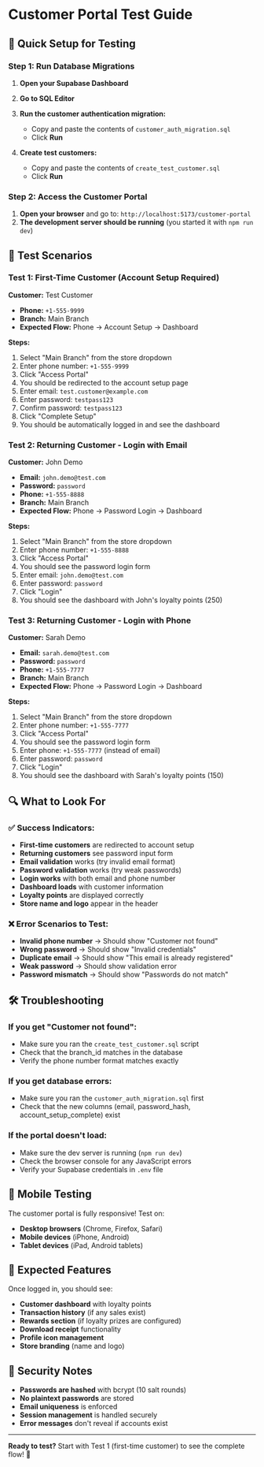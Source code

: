 # Customer Portal Test Guide

## 🚀 Quick Setup for Testing

### Step 1: Run Database Migrations

1. **Open your Supabase Dashboard**
2. **Go to SQL Editor**
3. **Run the customer authentication migration:**
   - Copy and paste the contents of `customer_auth_migration.sql`
   - Click **Run**

4. **Create test customers:**
   - Copy and paste the contents of `create_test_customer.sql`
   - Click **Run**

### Step 2: Access the Customer Portal

1. **Open your browser** and go to: `http://localhost:5173/customer-portal`
2. **The development server should be running** (you started it with `npm run dev`)

## 🧪 Test Scenarios

### Test 1: First-Time Customer (Account Setup Required)

**Customer:** Test Customer
- **Phone:** `+1-555-9999`
- **Branch:** Main Branch
- **Expected Flow:** Phone → Account Setup → Dashboard

**Steps:**
1. Select "Main Branch" from the store dropdown
2. Enter phone number: `+1-555-9999`
3. Click "Access Portal"
4. You should be redirected to the account setup page
5. Enter email: `test.customer@example.com`
6. Enter password: `testpass123`
7. Confirm password: `testpass123`
8. Click "Complete Setup"
9. You should be automatically logged in and see the dashboard

### Test 2: Returning Customer - Login with Email

**Customer:** John Demo
- **Email:** `john.demo@test.com`
- **Password:** `password`
- **Phone:** `+1-555-8888`
- **Branch:** Main Branch
- **Expected Flow:** Phone → Password Login → Dashboard

**Steps:**
1. Select "Main Branch" from the store dropdown
2. Enter phone number: `+1-555-8888`
3. Click "Access Portal"
4. You should see the password login form
5. Enter email: `john.demo@test.com`
6. Enter password: `password`
7. Click "Login"
8. You should see the dashboard with John's loyalty points (250)

### Test 3: Returning Customer - Login with Phone

**Customer:** Sarah Demo
- **Email:** `sarah.demo@test.com`
- **Password:** `password`
- **Phone:** `+1-555-7777`
- **Branch:** Main Branch
- **Expected Flow:** Phone → Password Login → Dashboard

**Steps:**
1. Select "Main Branch" from the store dropdown
2. Enter phone number: `+1-555-7777`
3. Click "Access Portal"
4. You should see the password login form
5. Enter phone: `+1-555-7777` (instead of email)
6. Enter password: `password`
7. Click "Login"
8. You should see the dashboard with Sarah's loyalty points (150)

## 🔍 What to Look For

### ✅ Success Indicators:
- **First-time customers** are redirected to account setup
- **Returning customers** see password input form
- **Email validation** works (try invalid email format)
- **Password validation** works (try weak passwords)
- **Login works** with both email and phone number
- **Dashboard loads** with customer information
- **Loyalty points** are displayed correctly
- **Store name and logo** appear in the header

### ❌ Error Scenarios to Test:
- **Invalid phone number** → Should show "Customer not found"
- **Wrong password** → Should show "Invalid credentials"
- **Duplicate email** → Should show "This email is already registered"
- **Weak password** → Should show validation error
- **Password mismatch** → Should show "Passwords do not match"

## 🛠️ Troubleshooting

### If you get "Customer not found":
- Make sure you ran the `create_test_customer.sql` script
- Check that the branch_id matches in the database
- Verify the phone number format matches exactly

### If you get database errors:
- Make sure you ran the `customer_auth_migration.sql` first
- Check that the new columns (email, password_hash, account_setup_complete) exist

### If the portal doesn't load:
- Make sure the dev server is running (`npm run dev`)
- Check the browser console for any JavaScript errors
- Verify your Supabase credentials in `.env` file

## 📱 Mobile Testing

The customer portal is fully responsive! Test on:
- **Desktop browsers** (Chrome, Firefox, Safari)
- **Mobile devices** (iPhone, Android)
- **Tablet devices** (iPad, Android tablets)

## 🎯 Expected Features

Once logged in, you should see:
- **Customer dashboard** with loyalty points
- **Transaction history** (if any sales exist)
- **Rewards section** (if loyalty prizes are configured)
- **Download receipt** functionality
- **Profile icon management**
- **Store branding** (name and logo)

## 🔐 Security Notes

- **Passwords are hashed** with bcrypt (10 salt rounds)
- **No plaintext passwords** are stored
- **Email uniqueness** is enforced
- **Session management** is handled securely
- **Error messages** don't reveal if accounts exist

---

**Ready to test?** Start with Test 1 (first-time customer) to see the complete flow! 🚀
